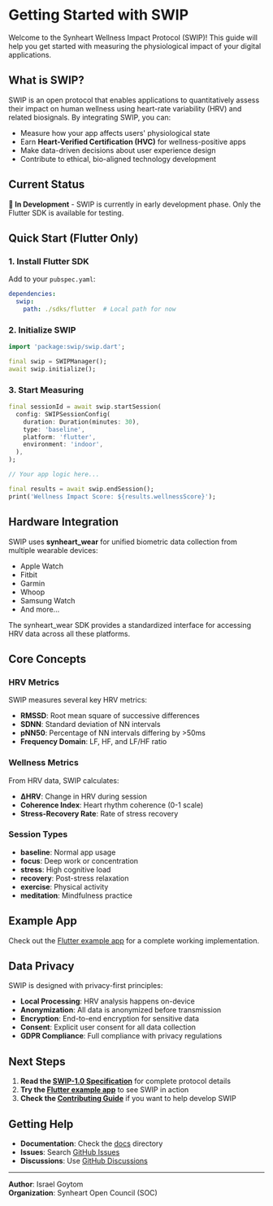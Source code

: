 # Getting Started with SWIP

Welcome to the Synheart Wellness Impact Protocol (SWIP)! This guide will help you get started with measuring the physiological impact of your digital applications.

## What is SWIP?

SWIP is an open protocol that enables applications to quantitatively assess their impact on human wellness using heart-rate variability (HRV) and related biosignals. By integrating SWIP, you can:

- Measure how your app affects users' physiological state
- Earn **Heart-Verified Certification (HVC)** for wellness-positive apps
- Make data-driven decisions about user experience design
- Contribute to ethical, bio-aligned technology development

## Current Status

**🚧 In Development** - SWIP is currently in early development phase. Only the Flutter SDK is available for testing.

## Quick Start (Flutter Only)

### 1. Install Flutter SDK

Add to your `pubspec.yaml`:

```yaml
dependencies:
  swip:
    path: ./sdks/flutter  # Local path for now
```

### 2. Initialize SWIP

```dart
import 'package:swip/swip.dart';

final swip = SWIPManager();
await swip.initialize();
```

### 3. Start Measuring

```dart
final sessionId = await swip.startSession(
  config: SWIPSessionConfig(
    duration: Duration(minutes: 30),
    type: 'baseline',
    platform: 'flutter',
    environment: 'indoor',
  ),
);

// Your app logic here...

final results = await swip.endSession();
print('Wellness Impact Score: ${results.wellnessScore}');
```

## Hardware Integration

SWIP uses **synheart_wear** for unified biometric data collection from multiple wearable devices:

- Apple Watch
- Fitbit  
- Garmin
- Whoop
- Samsung Watch
- And more...

The synheart_wear SDK provides a standardized interface for accessing HRV data across all these platforms.

## Core Concepts

### HRV Metrics

SWIP measures several key HRV metrics:

- **RMSSD**: Root mean square of successive differences
- **SDNN**: Standard deviation of NN intervals
- **pNN50**: Percentage of NN intervals differing by >50ms
- **Frequency Domain**: LF, HF, and LF/HF ratio

### Wellness Metrics

From HRV data, SWIP calculates:

- **ΔHRV**: Change in HRV during session
- **Coherence Index**: Heart rhythm coherence (0-1 scale)
- **Stress-Recovery Rate**: Rate of stress recovery

### Session Types

- **baseline**: Normal app usage
- **focus**: Deep work or concentration
- **stress**: High cognitive load
- **recovery**: Post-stress relaxation
- **exercise**: Physical activity
- **meditation**: Mindfulness practice

## Example App

Check out the [Flutter example app](sdks/flutter/example/) for a complete working implementation.

## Data Privacy

SWIP is designed with privacy-first principles:

- **Local Processing**: HRV analysis happens on-device
- **Anonymization**: All data is anonymized before transmission
- **Encryption**: End-to-end encryption for sensitive data
- **Consent**: Explicit user consent for all data collection
- **GDPR Compliance**: Full compliance with privacy regulations

## Next Steps

1. **Read the [SWIP-1.0 Specification](specs/SWIP-1.0-Spec.md)** for complete protocol details
2. **Try the [Flutter example app](sdks/flutter/example/)** to see SWIP in action
3. **Check the [Contributing Guide](CONTRIBUTING.md)** if you want to help develop SWIP

## Getting Help

- **Documentation**: Check the [docs](.) directory
- **Issues**: Search [GitHub Issues](https://github.com/synheart/swip/issues)
- **Discussions**: Use [GitHub Discussions](https://github.com/synheart/swip/discussions)

---

**Author**: Israel Goytom  
**Organization**: Synheart Open Council (SOC)
